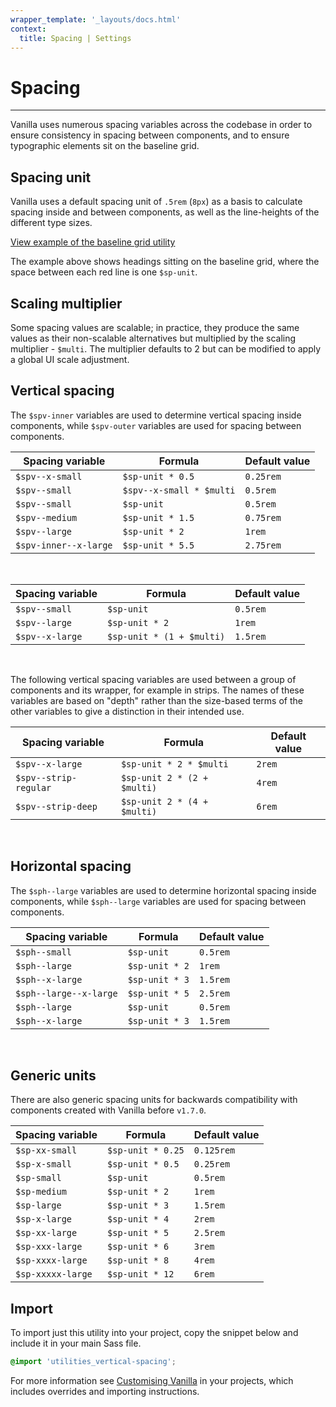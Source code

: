 ```yaml
---
wrapper_template: '_layouts/docs.html'
context:
  title: Spacing | Settings
---
```


# Spacing

<hr>

Vanilla uses numerous spacing variables across the codebase in order to ensure consistency in spacing between components, and to ensure typographic elements sit on the baseline grid.

## Spacing unit

Vanilla uses a default spacing unit of `.5rem` (`8px`) as a basis to calculate spacing inside and between components, as well as the line-heights of the different type sizes.

<div class="embedded-example"><a href="/docs/examples/utilities/baseline-grid/" class="js-example">
View example of the baseline grid utility
</a></div>

The example above shows headings sitting on the baseline grid, where the space between each red line is one `$sp-unit`.

## Scaling multiplier

Some spacing values are scalable; in practice, they produce the same values as their non-scalable alternatives but multiplied by the scaling multiplier - `$multi`. The multiplier defaults to 2 but can be modified to apply a global UI scale adjustment.

## Vertical spacing

The `$spv-inner` variables are used to determine vertical spacing inside components, while `$spv-outer` variables are used for spacing between components.

| Spacing variable      | Formula                  | Default value |
| --------------------- | ------------------------ | ------------- |
| `$spv--x-small`       | `$sp-unit * 0.5`         | `0.25rem`     |
| `$spv--small`         | `$spv--x-small * $multi` | `0.5rem`      |
| `$spv--small`         | `$sp-unit`               | `0.5rem`      |
| `$spv--medium`        | `$sp-unit * 1.5`         | `0.75rem`     |
| `$spv--large`         | `$sp-unit * 2`           | `1rem`        |
| `$spv-inner--x-large` | `$sp-unit * 5.5`         | `2.75rem`     |

<br>

| Spacing variable | Formula                   | Default value |
| ---------------- | ------------------------- | ------------- |
| `$spv--small`    | `$sp-unit`                | `0.5rem`      |
| `$spv--large`    | `$sp-unit * 2`            | `1rem`        |
| `$spv--x-large`  | `$sp-unit * (1 + $multi)` | `1.5rem`      |

<br>

The following vertical spacing variables are used between a group of components and its wrapper, for example in strips. The names of these variables are based on "depth" rather than the size-based terms of the other variables to give a distinction in their intended use.

| Spacing variable      | Formula                     | Default value |
| --------------------- | --------------------------- | ------------- |
| `$spv--x-large`       | `$sp-unit * 2 * $multi`     | `2rem`        |
| `$spv--strip-regular` | `$sp-unit 2 * (2 + $multi)` | `4rem`        |
| `$spv--strip-deep`    | `$sp-unit 2 * (4 + $multi)` | `6rem`        |

<br>

## Horizontal spacing

The `$sph--large` variables are used to determine horizontal spacing inside components, while `$sph--large` variables are used for spacing between components.

| Spacing variable       | Formula        | Default value |
| ---------------------- | -------------- | ------------- |
| `$sph--small`          | `$sp-unit`     | `0.5rem`      |
| `$sph--large`          | `$sp-unit * 2` | `1rem`        |
| `$sph--x-large`        | `$sp-unit * 3` | `1.5rem`      |
| `$sph--large--x-large` | `$sp-unit * 5` | `2.5rem`      |
| `$sph--large`          | `$sp-unit`     | `0.5rem`      |
| `$sph--x-large`        | `$sp-unit * 3` | `1.5rem`      |

<br>

## Generic units

There are also generic spacing units for backwards compatibility with components created with Vanilla before `v1.7.0`.

| Spacing variable  | Formula           | Default value |
| ----------------- | ----------------- | ------------- |
| `$sp-xx-small`    | `$sp-unit * 0.25` | `0.125rem`    |
| `$sp-x-small`     | `$sp-unit * 0.5`  | `0.25rem`     |
| `$sp-small`       | `$sp-unit`        | `0.5rem`      |
| `$sp-medium`      | `$sp-unit * 2`    | `1rem`        |
| `$sp-large`       | `$sp-unit * 3`    | `1.5rem`      |
| `$sp-x-large`     | `$sp-unit * 4`    | `2rem`        |
| `$sp-xx-large`    | `$sp-unit * 5`    | `2.5rem`      |
| `$sp-xxx-large`   | `$sp-unit * 6`    | `3rem`        |
| `$sp-xxxx-large`  | `$sp-unit * 8`    | `4rem`        |
| `$sp-xxxxx-large` | `$sp-unit * 12`   | `6rem`        |

## Import

To import just this utility into your project, copy the snippet below and include it in your main Sass file.

```scss
@import 'utilities_vertical-spacing';
```

For more information see [Customising Vanilla](/docs/customising-vanilla/) in your projects, which includes overrides and importing instructions.
